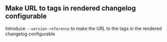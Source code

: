 ## Make URL to tags in rendered changelog configurable
<!--
type: feature
scope: all
affected: all
-->

Introduce `--version-reference` to make the URL to the tags in the rendered changelog configurable
